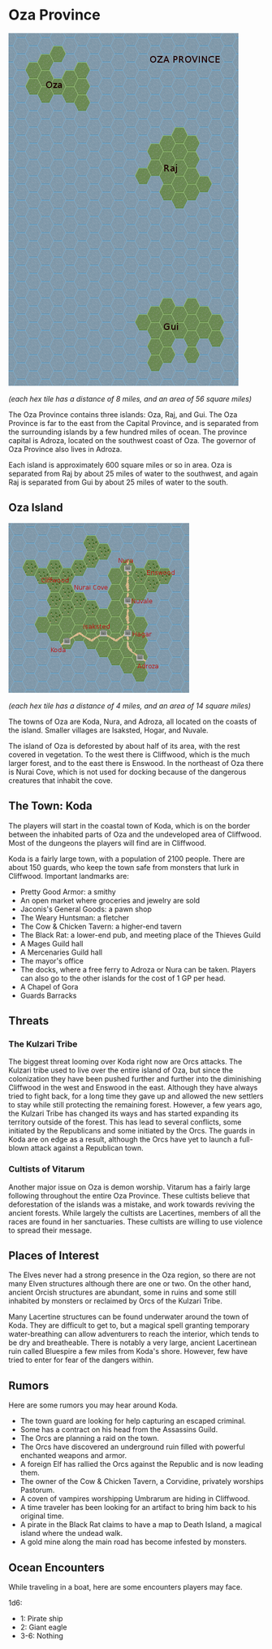 Oza Province
============
![oza_province.png](oza_province.png)

*(each hex tile has a distance of 8 miles, and an area of 56 square miles)*

The Oza Province contains three islands: Oza, Raj, and Gui. The Oza Province is far to the east from the Capital Province, and is separated from the surrounding islands by a few hundred miles of ocean. The province capital is Adroza, located on the southwest coast of Oza. The governor of Oza Province also lives in Adroza.

Each island is approximately 600 square miles or so in area. Oza is separated from Raj by about 25 miles of water to the southwest, and again Raj is separated from Gui by about 25 miles of water to the south.

Oza Island
----------
![oza.png](oza.png)

*(each hex tile has a distance of 4 miles, and an area of 14 square miles)*

The towns of Oza are Koda, Nura, and Adroza, all located on the coasts of the island. Smaller villages are Isaksted, Hogar, and Nuvale.

The island of Oza is deforested by about half of its area, with the rest covered in vegetation. To the west there is Cliffwood, which is the much larger forest, and to the east there is Enswood. In the northeast of Oza there is Nurai Cove, which is not used for docking because of the dangerous creatures that inhabit the cove.

The Town: Koda
--------------

The players will start in the coastal town of Koda, which is on the border between the inhabited parts of Oza and the undeveloped area of Cliffwood. Most of the dungeons the players will find are in Cliffwood.

Koda is a fairly large town, with a population of 2100 people. There are about 150 guards, who keep the town safe from monsters that lurk in Cliffwood. Important landmarks are:

- Pretty Good Armor: a smithy
- An open market where groceries and jewelry are sold
- Jaconis's General Goods: a pawn shop
- The Weary Huntsman: a fletcher
- The Cow & Chicken Tavern: a higher-end tavern
- The Black Rat: a lower-end pub, and meeting place of the Thieves Guild
- A Mages Guild hall
- A Mercenaries Guild hall
- The mayor's office
- The docks, where a free ferry to Adroza or Nura can be taken. Players can also go to the other islands for the cost of 1 GP per head.
- A Chapel of Gora
- Guards Barracks

Threats
-------

### The Kulzari Tribe

The biggest threat looming over Koda right now are Orcs attacks. The Kulzari tribe used to live over the entire island of Oza, but since the colonization they have been pushed further and further into the diminishing Cliffwood in the west and Enswood in the east. Although they have always tried to fight back, for a long time they gave up and allowed the new settlers to stay while still protecting the remaining forest. However, a few years ago, the Kulzari Tribe has changed its ways and has started expanding its territory outside of the forest. This has lead to several conflicts, some initiated by the Republicans and some initiated by the Orcs. The guards in Koda are on edge as a result, although the Orcs have yet to launch a full-blown attack against a Republican town.

### Cultists of Vitarum

Another major issue on Oza is demon worship. Vitarum has a fairly large following throughout the entire Oza Province. These cultists believe that deforestation of the islands was a mistake, and work towards reviving the ancient forests. While largely the cultists are Lacertines, members of all the races are found in her sanctuaries. These cultists are willing to use violence to spread their message.

Places of Interest
------------------
The Elves never had a strong presence in the Oza region, so there are not many Elven structures although there are one or two. On the other hand, ancient Orcish structures are abundant, some in ruins and some still inhabited by monsters or reclaimed by Orcs of the Kulzari Tribe.

Many Lacertine structures can be found underwater around the town of Koda. They are difficult to get to, but a magical spell granting temporary water-breathing can allow adventurers to reach the interior, which tends to be dry and breatheable. There is notably a very large, ancient Lacertinean ruin called Bluespire a few miles from Koda's shore. However, few have tried to enter for fear of the dangers within.

Rumors
------
Here are some rumors you may hear around Koda.

- The town guard are looking for help capturing an escaped criminal.
- Some has a contract on his head from the Assassins Guild.
- The Orcs are planning a raid on the town.
- The Orcs have discovered an underground ruin filled with powerful enchanted weapons and armor.
- A foreign Elf has rallied the Orcs against the Republic and is now leading them.
- The owner of the Cow & Chicken Tavern, a Corvidine, privately worships Pastorum.
- A coven of vampires worshipping Umbrarum are hiding in Cliffwood.
- A time traveler has been looking for an artifact to bring him back to his original time.
- A pirate in the Black Rat claims to have a map to Death Island, a magical island where the undead walk.
- A gold mine along the main road has become infested by monsters.

Ocean Encounters
----------------
While traveling in a boat, here are some encounters players may face.

1d6:

- 1: Pirate ship
- 2: Giant eagle
- 3-6: Nothing

